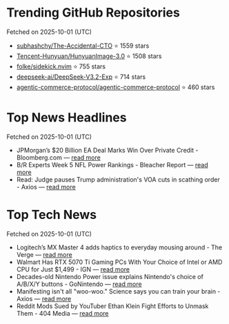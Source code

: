 # Trending GitHub Repositories
Fetched on 2025-10-01 (UTC)

- [subhashchy/The-Accidental-CTO](https://github.com/subhashchy/The-Accidental-CTO) ⭐ 1559 stars
- [Tencent-Hunyuan/HunyuanImage-3.0](https://github.com/Tencent-Hunyuan/HunyuanImage-3.0) ⭐ 1508 stars
- [folke/sidekick.nvim](https://github.com/folke/sidekick.nvim) ⭐ 755 stars
- [deepseek-ai/DeepSeek-V3.2-Exp](https://github.com/deepseek-ai/DeepSeek-V3.2-Exp) ⭐ 714 stars
- [agentic-commerce-protocol/agentic-commerce-protocol](https://github.com/agentic-commerce-protocol/agentic-commerce-protocol) ⭐ 460 stars

# Top News Headlines
Fetched on 2025-10-01 (UTC)
- JPMorgan’s $20 Billion EA Deal Marks Win Over Private Credit - Bloomberg.com — [read more](https://www.bloomberg.com/news/articles/2025-09-29/jpmorgan-s-20-billion-ea-check-marks-win-over-private-credit)
- B/R Experts Week 5 NFL Power Rankings - Bleacher Report — [read more](https://bleacherreport.com/articles/25254039-br-experts-week-5-nfl-power-rankings)
- Read: Judge pauses Trump administration's VOA cuts in scathing order - Axios — [read more](https://www.axios.com/2025/09/30/trump-voice-of-america-cuts-judge-order-kari-lake)

# Top Tech News
Fetched on 2025-10-01 (UTC)
- Logitech’s MX Master 4 adds haptics to everyday mousing around - The Verge — [read more](https://www.theverge.com/news/787339/logitech-mx-master-4-mouse-haptics-specs-features-price)
- Walmart Has RTX 5070 Ti Gaming PCs With Your Choice of Intel or AMD CPU for Just $1,499 - IGN — [read more](https://www.ign.com/articles/walmart-has-rtx-5070-ti-gaming-pc-deals-starting-at-1499)
- Decades-old Nintendo Power issue explains Nintendo's choice of A/B/X/Y buttons - GoNintendo — [read more](https://www.gonintendo.com/contents/53405-decades-old-nintendo-power-issue-explains-nintendo-s-choice-of-a-b-x-y-buttons)
- Manifesting isn't all "woo-woo." Science says you can train your brain - Axios — [read more](https://www.axios.com/2025/09/30/manifesting-science-mind-magic)
- Reddit Mods Sued by YouTuber Ethan Klein Fight Efforts to Unmask Them - 404 Media — [read more](https://www.404media.co/reddit-mods-sued-by-youtuber-ethan-klein-fight-efforts-to-unmask-them/)
